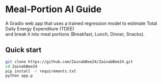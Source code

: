 # Meal-Portion AI Guide

A Gradio web app that uses a trained regression model to estimate Total Daily Energy Expenditure (TDEE)  
and break it into meal portions (Breakfast, Lunch, Dinner, Snacks).

## Quick start
```bash
git clone https://github.com/ZainabBee24/ZainabBee24.git
cd ZainabBee24
pip install -r requirements.txt
python app.p
